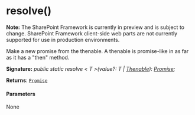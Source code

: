 # resolve()
**Note:** The SharePoint Framework is currently in preview and is subject to change. SharePoint Framework client-side web parts are not currently supported for use in production environments.



Make a new promise from the thenable. A thenable is promise-like in as far as it has a "then" method.

**Signature:** _public static resolve < T >(value?: T | [Thenable](../../es6-promise.api/interface/thenable.md)<T>): [Promise](../../es6-promise.api/class/promise.md)<T>;_

**Returns**: [`Promise`](../../es6-promise.api/class/promise.md)<T>





#### Parameters
None



